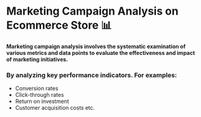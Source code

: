<p>
  <h1 align="left"><b> Marketing Campaign Analysis on Ecommerce Store 📊 </b></h1>
</p>

<a align="left"><b> Marketing campaign analysis involves the systematic examination of various metrics and data points to evaluate the effectiveness and impact of marketing initiatives.</b></a>

### By analyzing key performance indicators. For examples: 
- Conversion rates
- Click-through rates
- Return on investment
- Customer acquisition costs etc.

### 

